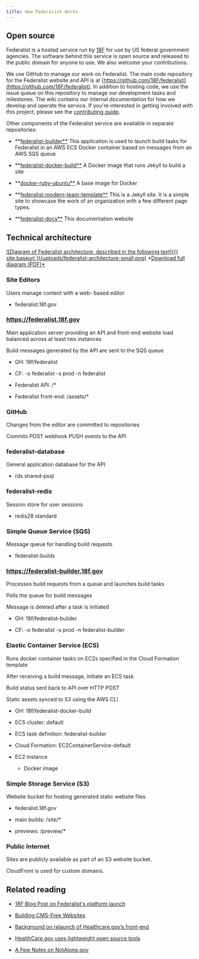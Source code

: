 ```yaml
---
title: How Federalist Works
---
```

## Open source

Federalist is a hosted service run by [18F](https://18f.gsa.gov/) for use by US federal government agencies. The software behind this service is open source and released to the public domain for anyone to use. We also welcome your contributions.

We use GitHub to manage our work on Federalist. The main code repository for the Federalist website and API is at [https://github.com/18F/federalist](https://github.com/18F/federalist). In addition to hosting code, we use the issue queue on this repository to manage our development tasks and milestones. The wiki contains our internal documentation for how we develop and operate the service. If you're interested in getting involved with this project, please see the [contributing guide](https://github.com/18F/federalist/blob/master/CONTRIBUTING.md).

Other components of the Federalist service are available in separate repositories:

* **[federalist-builder**](https://github.com/18F/federalist-builder) This application is used to launch build tasks for Federalist in an AWS ECS Docker container based on messages from an AWS SQS queue

* **[federalist-docker-build**](https://github.com/18F/federalist-docker-build) A Docker image that runs Jekyll to build a site

* **[docker-ruby-ubuntu**](https://github.com/18F/docker-ruby-ubuntu) A base image for Docker

* **[federalist-modern-team-template**](https://github.com/18F/federalist-modern-team-template) This is a Jekyll site. It is a simple site to showcase the work of an organization with a few different page types.

* **[federalist-docs**](https://github.com/18F/federalist-docs) This documentation website

## Technical architecture

[ ![Diagram of Federalist architecture, described in the following text]({{ site.baseurl }}/uploads/federalist-architecture-small.png)]({{site.baseurl}}/uploads/federalist-system-architecture.pdf)
*[Download full diagram (PDF)*]({{site.baseurl}}/uploads/federalist-system-architecture.pdf)

### Site Editors

Users manage content with a web- based editor

* federalist.18f.gov

### https://federalist.18f.gov

Main application server providing an API and front-end website load balanced across at least two instances

Build messages generated by the API are sent to the SQS queue

* GH: 18f/federalist

* CF: -o federalist -s prod -n federalist

* Federalist API: /\*

* Federalist front-end: /assets/\*

### GitHub

Changes from the editor are committed to repositories

Commits POST webhook PUSH events to the API

### federalist-database

General application database for the API

* rds shared-psql

### federalist-redis

Session store for user sessions

* redis28 standard

### Simple Queue Service (SQS)

Message queue for handling build requests

* federalist-builds

### https://federalist-builder.18f.gov

Processes build requests from a queue and launches build tasks

Polls the queue for build messages

Message is deleted after a task is initiated

* GH: 18f/federalist-builder

* CF: -o federalist -s prod -n federalist-builder

### Elastic Container Service (ECS)

Runs docker container tasks on EC2s specified in the Cloud Formation template

After receiving a build message, initiate an ECS task

Build status sent back to API over HTTP POST

Static assets synced to S3 using the AWS CLI

* GH: 18f/federalist-docker-build

* ECS cluster: default

* ECS task definition: federalist-builder

* Cloud Formation: EC2ContainerService-default

* EC2 instance

  * Docker image

### Simple Storage Service (S3)

Website bucket for hosting generated static website files

* federalist.18f.gov

* main builds: /site/\*

* previews: /preview/\*

### Public Internet

Sites are publicly available as part of an S3 website bucket.

CloudFront is used for custom domains.

## Related reading

* [18F Blog Post on Federalist's platform launch](https://18f.gsa.gov/2015/09/15/federalist-platform-launch/)

* [Building CMS-Free Websites](https://developmentseed.org/blog/2012/07/27/build-cms-free-websites/)

* [Background on relaunch of Healthcare.gov’s front-end](http://www.theatlantic.com/technology/archive/2013/06/healthcaregov-code-developed-by-the-people-and-for-the-people-released-back-to-the-people/277295/)

* [HealthCare.gov uses lightweight open source tools](https://www.digitalgov.gov/2013/05/07/the-new-healthcare-gov-uses-a-lightweight-open-source-tool/)

* [A Few Notes on NotAlone.gov](https://18f.gsa.gov/2014/05/09/a-few-notes-on-notalone-gov/)